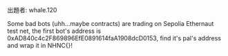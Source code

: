 出題者: whale.120

Some bad bots (uhh...maybe contracts) are trading on Sepolia Ethernaut test net, the first bot's address is 0xAD840c4c2F869896EfE0891614faA1908dcD0153, find it's pal's address and wrap it in NHNC{}!
